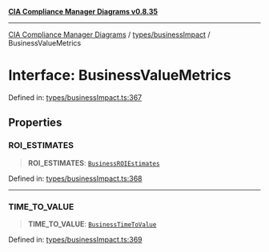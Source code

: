 [**CIA Compliance Manager Diagrams v0.8.35**](../../../README.md)

***

[CIA Compliance Manager Diagrams](../../../modules.md) / [types/businessImpact](../README.md) / BusinessValueMetrics

# Interface: BusinessValueMetrics

Defined in: [types/businessImpact.ts:367](https://github.com/Hack23/cia-compliance-manager/blob/b297770fc62abf558e2711cd029bbbe74e6c5cfb/src/types/businessImpact.ts#L367)

## Properties

### ROI\_ESTIMATES

> **ROI\_ESTIMATES**: [`BusinessROIEstimates`](BusinessROIEstimates.md)

Defined in: [types/businessImpact.ts:368](https://github.com/Hack23/cia-compliance-manager/blob/b297770fc62abf558e2711cd029bbbe74e6c5cfb/src/types/businessImpact.ts#L368)

***

### TIME\_TO\_VALUE

> **TIME\_TO\_VALUE**: [`BusinessTimeToValue`](BusinessTimeToValue.md)

Defined in: [types/businessImpact.ts:369](https://github.com/Hack23/cia-compliance-manager/blob/b297770fc62abf558e2711cd029bbbe74e6c5cfb/src/types/businessImpact.ts#L369)
